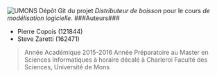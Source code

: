![UMONS](http://informatique.umons.ac.be/staff/Wijsen.Jef/UMONS+txt.png)
Dépôt Git du projet *Distributeur de boisson* pour le cours *de modélisation logicielle*.
###Auteurs###
 - Pierre Copois (121844)
 - Steve Zaretti  (162471)

> Année Académique 2015-2016
> Année Préparatoire au Master en Sciences
> Informatiques à horaire décalé à Charleroi Faculté des Sciences,
> Université de Mons
